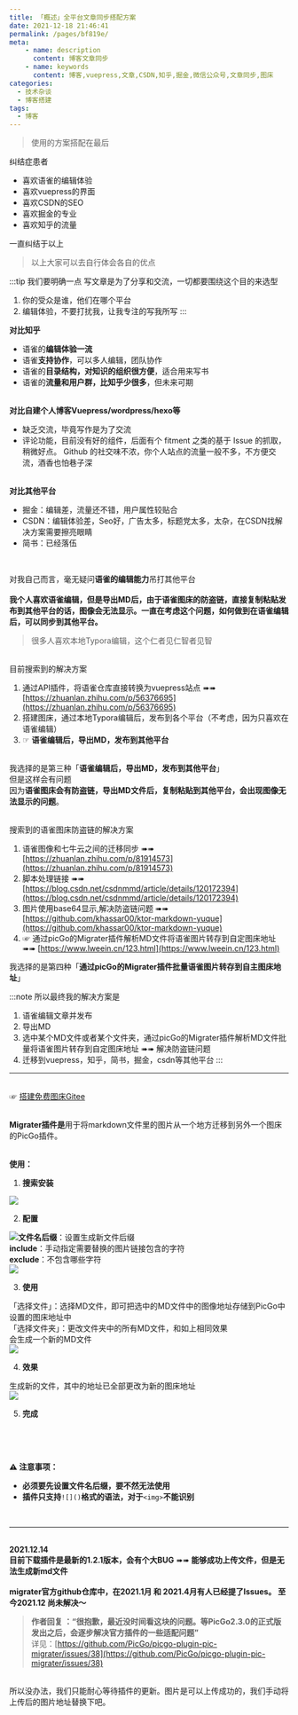```yaml
---
title: 「概述」全平台文章同步搭配方案
date: 2021-12-18 21:46:41
permalink: /pages/bf819e/
meta:
    - name: description
      content: 博客文章同步
    - name: keywords
      content: 博客,vuepress,文章,CSDN,知乎,掘金,微信公众号,文章同步,图床
categories:
  - 技术杂谈
  - 博客搭建
tags:
  - 博客
---
```

> 使用的方案搭配在最后



纠结症患者

- 喜欢语雀的编辑体验
- 喜欢vuepress的界面
- 喜欢CSDN的SEO
- 喜欢掘金的专业
- 喜欢知乎的流量

<!-- more -->

一直纠结于以上
> 以上大家可以去自行体会各自的优点

:::tip 我们要明确一点
写文章是为了分享和交流，一切都要围绕这个目的来选型

1. 你的受众是谁，他们在哪个平台
1. 编辑体验，不要打扰我，让我专注的写我所写
:::


**对比知乎**
- 语雀的**编辑体验一流**
- 语雀**支持协作**，可以多人编辑，团队协作
- 语雀的**目录结构，对知识的组织很方便**，适合用来写书
- 语雀的**流量和用户群，比知乎少很多**，但未来可期


<br />**对比自建个人博客Vuepress/wordpress/hexo等**
- 缺乏交流，毕竟写作是为了交流
- 评论功能，目前没有好的组件，后面有个 fitment 之类的基于 Issue 的抓取，稍微好点。 Github 的社交味不浓，你个人站点的流量一般不多，不方便交流，酒香也怕巷子深


<br />**对比其他平台**
- 掘金：编辑差，流量还不错，用户属性较贴合
- CSDN：编辑体验差，Seo好，广告太多，标题党太多，太杂，在CSDN找解决方案需要擦亮眼睛
- 简书：已经落伍

​

对我自己而言，毫无疑问**语雀的编辑能力**吊打其他平台<br />
<br />**我个人喜欢语雀编辑，但是导出MD后，由于语雀图床的防盗链，直接复制粘贴发布到其他平台的话，图像会无法显示。一直在考虑这个问题，如何做到在语雀编辑后，可以同步到其他平台。**
> 很多人喜欢本地Typora编辑，这个仁者见仁智者见智


<br />目前搜索到的解决方案

1. 通过API插件，将语雀仓库直接转换为vuepress站点  ➠➠  [https://zhuanlan.zhihu.com/p/56376695](https://zhuanlan.zhihu.com/p/56376695)
1. 搭建图床，通过本地Typora编辑后，发布到各个平台（不考虑，因为只喜欢在语雀编辑）
1. ☞ **语雀编辑后，导出MD，发布到其他平台**


<br />我选择的是第三种「**语雀编辑后，导出MD，发布到其他平台**」<br />但是这样会有问题<br />因为**语雀图床会有防盗链，导出MD文件后，复制粘贴到其他平台，会出现图像无法显示的问题**。<br />​

搜索到的语雀图床防盗链的解决方案

1. 语雀图像和七牛云之间的迁移同步 ➠➠ [https://zhuanlan.zhihu.com/p/81914573](https://zhuanlan.zhihu.com/p/81914573)​
1. 脚本处理链接  ➠➠ [https://blog.csdn.net/csdnmmd/article/details/120172394](https://blog.csdn.net/csdnmmd/article/details/120172394)
1. 图片使用base64显示,解决防盗链问题 ➠➠ [https://github.com/khassar00/ktor-markdown-yuque](https://github.com/khassar00/ktor-markdown-yuque)
1. ☞ 通过picGo的Migrater插件解析MD文件将语雀图片转存到自定图床地址 ➠➠ [https://www.lweein.cn/123.html](https://www.lweein.cn/123.html)



我选择的是第四种「**通过picGo的Migrater插件批量语雀图片转存到自主图床地址**」<br />

:::note 所以最终我的解决方案是

1. 语雀编辑文章并发布
1. 导出MD
1. 选中某个MD文件或者某个文件夹，通过picGo的Migrater插件解析MD文件批量将语雀图片转存到自定图床地址 ➠➠ 解决防盗链问题
1. 迁移到vuepress，知乎，简书，掘金，csdn等其他平台
:::



---


<br />☞ [搭建免费图床Gitee](https://www.yuque.com/weig/dzh/gn8v5s)<br />​

**Migrater插件是**用于将markdown文件里的图片从一个地方迁移到另外一个图床的PicGo插件。<br />**​**

**使用：**

1. **搜索安装**

![](https://weig-blog-wggz.oss-cn-beijing.aliyuncs.com/img/picgo-Migrater-1.png)

2. **配置**

![](https://weig-blog-wggz.oss-cn-beijing.aliyuncs.com/img/picgo-Migrater-4.png)**文件名后缀**：设置生成新文件后缀<br />**include**：手动指定需要替换的图片链接包含的字符<br />**exclude**：不包含哪些字符<br />![](https://weig-blog-wggz.oss-cn-beijing.aliyuncs.com/img/picgo-Migrater-3.png)

3. **使用**

「选择文件」：选择MD文件，即可把选中的MD文件中的图像地址存储到PicGo中设置的图床地址中<br />「选择文件夹」：更改文件夹中的所有MD文件，和如上相同效果<br />会生成一个新的MD文件<br />![](https://weig-blog-wggz.oss-cn-beijing.aliyuncs.com/img/picgo-Migrater-2.png)

4. **效果**

生成新的文件，其中的地址已全部更改为新的图床地址<br />![](https://weig-blog-wggz.oss-cn-beijing.aliyuncs.com/img/picgo-Migrater-5.png)

5. **完成**

**​**

**​**

**⚠️ 注意事项：**

- **必须要先设置文件名后缀，要不然无法使用**
- **插件只支持**`![]()`**格式的语法，对于**`<img>`**不能识别**

**​**<br />

---


<br />**2021.12.14**<br />**目前下载插件是最新的1.2.1版本，会有个大BUG** ➠➠ **能够成功上传文件，但是无法生成新md文件**<br />
<br />**migrater官方github仓库中，在2021.1月 和 2021.4月有人已经提了Issues。 至今2021.12 尚未解决～**
> **作者回复 ：“很抱歉，最近没时间看这块的问题。等PicGo2.3.0的正式版发出之后，会逐步解决官方插件的一些适配问题”**
> ​<br />
> 详见：[https://github.com/PicGo/picgo-plugin-pic-migrater/issues/38](https://github.com/PicGo/picgo-plugin-pic-migrater/issues/38)

<br />
所以没办法，我们只能耐心等待插件的更新。图片是可以上传成功的，我们手动将上传后的图片地址替换下吧。
<br />

